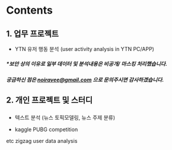 # Contents
## 1. 업무 프로젝트
* YTN 유저 행동 분석 (user activity analysis in YTN PC/APP)


##### *보안 상의 이유로 일부 데이터 및 분석내용은 비공개/ 마스킹 처리했습니다.
#####  궁금하신 점은 noiravee@gmail.com 으로 문의주시면 감사하겠습니다.
     

## 2. 개인 프로젝트 및 스터디
### 
* 텍스트 분석 (뉴스 토픽모델링, 뉴스 주제 분류)


 * kaggle PUBG competition

etc zigzag user data analysis 
